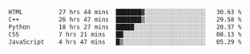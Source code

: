 <!--START_SECTION:waka-->

```txt
HTML          27 hrs 44 mins  ███████▓░░░░░░░░░░░░░░░░░   30.63 %
C++           26 hrs 47 mins  ███████▒░░░░░░░░░░░░░░░░░   29.58 %
Python        18 hrs 27 mins  █████░░░░░░░░░░░░░░░░░░░░   20.37 %
CSS           7 hrs 21 mins   ██░░░░░░░░░░░░░░░░░░░░░░░   08.13 %
JavaScript    4 hrs 47 mins   █▒░░░░░░░░░░░░░░░░░░░░░░░   05.29 %
```

<!--END_SECTION:waka-->
